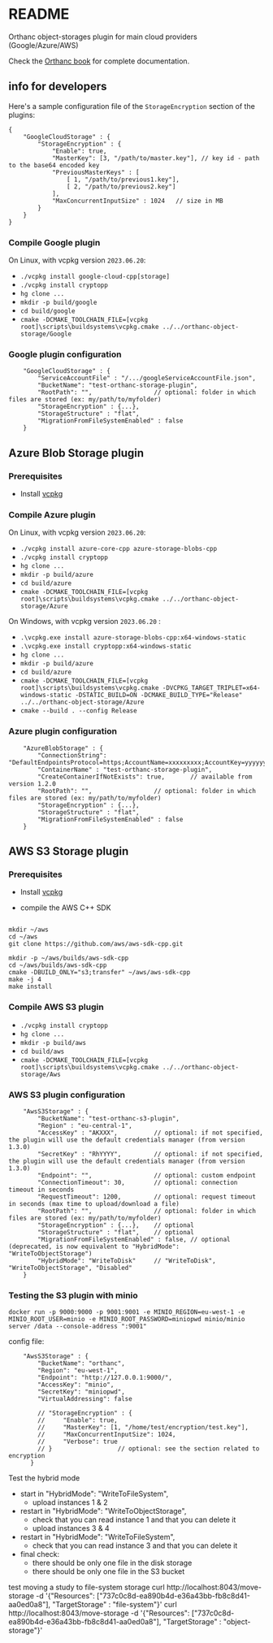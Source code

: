 # README #

Orthanc object-storages plugin for main cloud providers (Google/Azure/AWS)

Check the [Orthanc book](https://orthanc.uclouvain.be/book/plugins/object-storage.html) for complete documentation.

## info for developers ##

Here's a sample configuration file of the `StorageEncryption` section of the plugins:

```
{
    "GoogleCloudStorage" : {
        "StorageEncryption" : {
            "Enable": true,
            "MasterKey": [3, "/path/to/master.key"], // key id - path to the base64 encoded key
            "PreviousMasterKeys" : [
                [ 1, "/path/to/previous1.key"],
                [ 2, "/path/to/previous2.key"]
            ],
            "MaxConcurrentInputSize" : 1024   // size in MB 
        }
    }
}
```

### Compile Google plugin ###

On Linux, with vcpkg version `2023.06.20`:

* `./vcpkg install google-cloud-cpp[storage]`
* `./vcpkg install cryptopp`
* `hg clone ...`
* `mkdir -p build/google`
* `cd build/google` 
* `cmake -DCMAKE_TOOLCHAIN_FILE=[vcpkg root]\scripts\buildsystems\vcpkg.cmake ../../orthanc-object-storage/Google`

### Google plugin configuration ###

```
    "GoogleCloudStorage" : {
        "ServiceAccountFile" : "/.../googleServiceAccountFile.json",
        "BucketName": "test-orthanc-storage-plugin",
        "RootPath": "",                 // optional: folder in which files are stored (ex: my/path/to/myfolder)
        "StorageEncryption" : {...},
        "StorageStructure" : "flat",
        "MigrationFromFileSystemEnabled" : false
    }

```

## Azure Blob Storage plugin ##

### Prerequisites ###

* Install [vcpkg](https://github.com/Microsoft/vcpkg) 

### Compile Azure plugin ###

On Linux, with vcpkg version `2023.06.20`:

* `./vcpkg install azure-core-cpp azure-storage-blobs-cpp`
* `./vcpkg install cryptopp`
* `hg clone ...`
* `mkdir -p build/azure`
* `cd build/azure` 
* `cmake -DCMAKE_TOOLCHAIN_FILE=[vcpkg root]\scripts\buildsystems\vcpkg.cmake ../../orthanc-object-storage/Azure`

On Windows, with vcpkg version `2023.06.20` :

* `.\vcpkg.exe install azure-storage-blobs-cpp:x64-windows-static`
* `.\vcpkg.exe install cryptopp:x64-windows-static`
* `hg clone ...`
* `mkdir -p build/azure`
* `cd build/azure` 
* `cmake -DCMAKE_TOOLCHAIN_FILE=[vcpkg root]\scripts\buildsystems\vcpkg.cmake -DVCPKG_TARGET_TRIPLET=x64-windows-static -DSTATIC_BUILD=ON -DCMAKE_BUILD_TYPE="Release" ../../orthanc-object-storage/Azure`
* `cmake --build . --config Release`


### Azure plugin configuration ###

```
    "AzureBlobStorage" : {
    	"ConnectionString": "DefaultEndpointsProtocol=https;AccountName=xxxxxxxxx;AccountKey=yyyyyyyy===;EndpointSuffix=core.windows.net",
    	"ContainerName" : "test-orthanc-storage-plugin",
        "CreateContainerIfNotExists": true,       // available from version 1.2.0
        "RootPath": "",                 // optional: folder in which files are stored (ex: my/path/to/myfolder)
        "StorageEncryption" : {...},
        "StorageStructure" : "flat",
        "MigrationFromFileSystemEnabled" : false
    }
```

## AWS S3 Storage plugin ##

### Prerequisites ###

* Install [vcpkg](https://github.com/Microsoft/vcpkg) 

* compile the AWS C++ SDK

```

mkdir ~/aws
cd ~/aws
git clone https://github.com/aws/aws-sdk-cpp.git

mkdir -p ~/aws/builds/aws-sdk-cpp
cd ~/aws/builds/aws-sdk-cpp
cmake -DBUILD_ONLY="s3;transfer" ~/aws/aws-sdk-cpp 
make -j 4 
make install
```

### Compile AWS S3 plugin ###

* `./vcpkg install cryptopp`
* `hg clone ...`
* `mkdir -p build/aws`
* `cd build/aws` 
* `cmake -DCMAKE_TOOLCHAIN_FILE=[vcpkg root]\scripts\buildsystems\vcpkg.cmake ../../orthanc-object-storage/Aws`

### AWS S3 plugin configuration ###

```
    "AwsS3Storage" : {
    	"BucketName": "test-orthanc-s3-plugin",
        "Region" : "eu-central-1",
        "AccessKey" : "AKXXX",          // optional: if not specified, the plugin will use the default credentials manager (from version 1.3.0)
        "SecretKey" : "RhYYYY",         // optional: if not specified, the plugin will use the default credentials manager (from version 1.3.0)
        "Endpoint": "",                 // optional: custom endpoint
        "ConnectionTimeout": 30,        // optional: connection timeout in seconds
        "RequestTimeout": 1200,         // optional: request timeout in seconds (max time to upload/download a file)
        "RootPath": "",                 // optional: folder in which files are stored (ex: my/path/to/myfolder)
        "StorageEncryption" : {...},    // optional
        "StorageStructure" : "flat",    // optional
        "MigrationFromFileSystemEnabled" : false, // optional (deprecated, is now equivalent to "HybridMode": "WriteToObjectStorage")
        "HybridMode": "WriteToDisk"     // "WriteToDisk", "WriteToObjectStorage", "Disabled"
    }
```

### Testing the S3 plugin with minio

```
docker run -p 9000:9000 -p 9001:9001 -e MINIO_REGION=eu-west-1 -e MINIO_ROOT_USER=minio -e MINIO_ROOT_PASSWORD=miniopwd minio/minio server /data --console-address ":9001"
```

config file:
```
    "AwsS3Storage" : {
        "BucketName": "orthanc",
        "Region": "eu-west-1",
        "Endpoint": "http://127.0.0.1:9000/",
        "AccessKey": "minio",
        "SecretKey": "miniopwd",
        "VirtualAddressing": false

        // "StorageEncryption" : {
        //     "Enable": true,
        //     "MasterKey": [1, "/home/test/encryption/test.key"],
        //     "MaxConcurrentInputSize": 1024,
        //     "Verbose": true         
        // }                  // optional: see the section related to encryption
      }

```

Test the hybrid mode
- start in "HybridMode": "WriteToFileSystem", 
  - upload instances 1 & 2
- restart in "HybridMode": "WriteToObjectStorage", 
  - check that you can read instance 1 and that you can delete it
  - upload instances 3 & 4
- restart in "HybridMode": "WriteToFileSystem",
  - check that you can read instance 3 and that you can delete it
- final check:
  - there should be only one file in the disk storage
  - there should be only one file in the S3 bucket

test moving a study to file-system storage
curl http://localhost:8043/move-storage -d '{"Resources": ["737c0c8d-ea890b4d-e36a43bb-fb8c8d41-aa0ed0a8"], "TargetStorage" : "file-system"}'
curl http://localhost:8043/move-storage -d '{"Resources": ["737c0c8d-ea890b4d-e36a43bb-fb8c8d41-aa0ed0a8"], "TargetStorage" : "object-storage"}'
